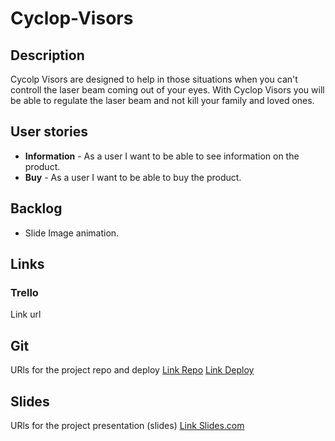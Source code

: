 # Cyclop-Visors

## Description
Cycolp Visors are designed to help in those situations when you can't controll the laser beam coming out of your eyes. With Cyclop Visors you will be able to regulate the laser beam and not kill your family and loved ones.


## User stories
- **Information** - As a user I want to be able to see information on the product.
- **Buy** - As a user I want to be able to buy the product.

## Backlog
- Slide Image animation.

## Links

### Trello

Link url

## Git

URls for the project repo and deploy 
[Link Repo]()
[Link Deploy]()

## Slides

URls for the project presentation (slides) 
[Link Slides.com](http://slides.com)
